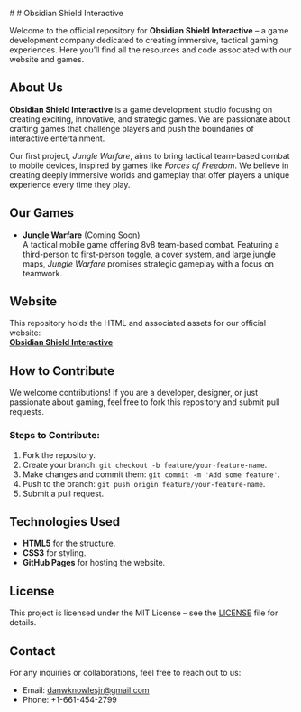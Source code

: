 <meta name="google-site-verification" content="WvC1xrHuU571yuztQ7k-5fJJULa1xiwF0siKgOKtSF8" /># # Obsidian Shield Interactive

Welcome to the official repository for **Obsidian Shield Interactive** – a game development company dedicated to creating immersive, tactical gaming experiences. Here you’ll find all the resources and code associated with our website and games.

## About Us

**Obsidian Shield Interactive** is a game development studio focusing on creating exciting, innovative, and strategic games. We are passionate about crafting games that challenge players and push the boundaries of interactive entertainment.

Our first project, *Jungle Warfare*, aims to bring tactical team-based combat to mobile devices, inspired by games like *Forces of Freedom*. We believe in creating deeply immersive worlds and gameplay that offer players a unique experience every time they play.

## Our Games

- **Jungle Warfare** (Coming Soon)  
  A tactical mobile game offering 8v8 team-based combat. Featuring a third-person to first-person toggle, a cover system, and large jungle maps, *Jungle Warfare* promises strategic gameplay with a focus on teamwork.

## Website

This repository holds the HTML and associated assets for our official website:  
[**Obsidian Shield Interactive**](https://your-username.github.io/obsidian-shield-interactive/)

## How to Contribute

We welcome contributions! If you are a developer, designer, or just passionate about gaming, feel free to fork this repository and submit pull requests.

### Steps to Contribute:

1. Fork the repository.
2. Create your branch: `git checkout -b feature/your-feature-name`.
3. Make changes and commit them: `git commit -m 'Add some feature'`.
4. Push to the branch: `git push origin feature/your-feature-name`.
5. Submit a pull request.

## Technologies Used

- **HTML5** for the structure.
- **CSS3** for styling.
- **GitHub Pages** for hosting the website.
  
## License

This project is licensed under the MIT License – see the [LICENSE](LICENSE) file for details.

## Contact

For any inquiries or collaborations, feel free to reach out to us:

- Email: [danwknowlesjr@gmail.com](mailto:danwknowlesjr@gmail.com)
- Phone: +1-661-454-2799<meta name="google-site-verification" content="WvC1xrHuU571yuztQ7k-5fJJULa1xiwF0siKgOKtSF8" />